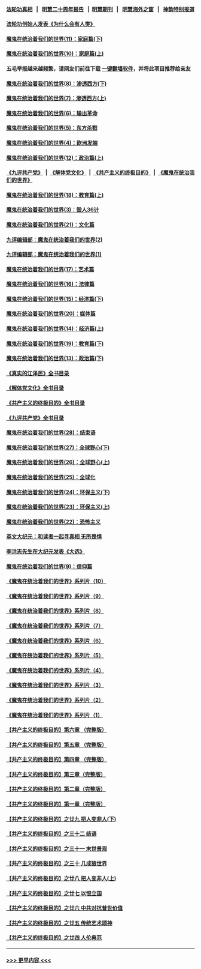 #### [法轮功真相](https://github.com/gfw-breaker/truth/blob/master/README.md?t=0) &nbsp;&nbsp;|&nbsp;&nbsp; [明慧二十周年报告](https://github.com/gfw-breaker/mh-reports/blob/master/README.md?t=0) &nbsp;&nbsp;|&nbsp;&nbsp;[明慧期刊](https://github.com/gfw-breaker/mh-qikan) &nbsp;&nbsp;|&nbsp;&nbsp; [明慧海外之窗](https://github.com/gfw-breaker/mh-news/blob/master/README.md?t=0) &nbsp;&nbsp;|&nbsp;&nbsp; [神韵特别报道](https://github.com/gfw-breaker/mh-news/blob/master/shenyun.md?t=0)
#### [法轮功创始人发表《为什么会有人类》](../pages/nsc422/n13912117.md?t=02040343) 
#### [魔鬼在统治着我们的世界(11)：家庭篇(下)](../pages/nsc422/n10440961.md?t=02040343) 
#### [魔鬼在统治着我们的世界(10)：家庭篇(上)](../pages/nsc422/n10435448.md?t=02040343) 
#### 五毛举报越来越频繁，请网友们前往下载 [一键翻墙软件](https://github.com/gfw-breaker/ssr-accounts)，并将此项目推荐给亲友
#### [魔鬼在统治着我们的世界(8)：渗透西方(下)](../pages/nsc422/n10429603.md?t=02040343) 
#### [魔鬼在统治着我们的世界(7)：渗透西方(上)](../pages/nsc422/n10426013.md?t=02040343) 
#### [魔鬼在统治着我们的世界(6)：输出革命](../pages/nsc422/n10421536.md?t=02040343) 
#### [魔鬼在统治着我们的世界(5)：东方杀戮](../pages/nsc422/n10417707.md?t=02040343) 
#### [魔鬼在统治着我们的世界(4)：欧洲发端](../pages/nsc422/n10414890.md?t=02040343) 
#### [魔鬼在统治着我们的世界(12)：政治篇(上)](../pages/nsc422/n10444576.md?t=02040343) 
#### [《九评共产党》](https://github.com/begood0513/9ping.md/blob/master/README.md) &nbsp;|&nbsp; [《解体党文化》](../../../../jtdwh.md/blob/master/README.md)  &nbsp;|&nbsp; [《共产主义的终极目的》](../../../../gczydzjmd.md/blob/master/README.md) &nbsp;|&nbsp; [《魔鬼在统治我们的世界》](../../../../mgztzwmdsj.md/blob/master/README.md) 
#### [魔鬼在统治着我们的世界(18)：教育篇(上)](../pages/nsc422/n10526970.md?t=02040343) 
#### [魔鬼在统治着我们的世界(3)：毁人36计](../pages/nsc422/n10411583.md?t=02040343) 
#### [魔鬼在统治着我们的世界(21)：文化篇](../pages/nsc422/n10597706.md?t=02040343) 
#### [九评编辑部：魔鬼在统治着我们的世界(2)](../pages/nsc422/n10410036.md?t=02040343) 
#### [九评编辑部：魔鬼在统治着我们的世界(1)](../pages/nsc422/n10406825.md?t=02040343) 
#### [魔鬼在统治着我们的世界(17)：艺术篇](../pages/nsc422/n10499093.md?t=02040343) 
#### [魔鬼在统治着我们的世界(16)：法律篇](../pages/nsc422/n10485969.md?t=02040343) 
#### [魔鬼在统治着我们的世界(15)：经济篇(下)](../pages/nsc422/n10469975.md?t=02040343) 
#### [魔鬼在统治着我们的世界(20)：媒体篇](../pages/nsc422/n10586579.md?t=02040343) 
#### [魔鬼在统治着我们的世界(14)：经济篇(上)](../pages/nsc422/n10457370.md?t=02040343) 
#### [魔鬼在统治着我们的世界(19)：教育篇(下)](../pages/nsc422/n10564808.md?t=02040343) 
#### [魔鬼在统治着我们的世界(13)：政治篇(下)](../pages/nsc422/n10448270.md?t=02040343) 
#### [《真实的江泽民》全书目录](../pages/nsc422/n13721399.md?t=02040343) 
#### [《解体党文化》全书目录](../pages/nsc422/n13721157.md?t=02040343) 
#### [《共产主义的终极目的》全书目录](../pages/nsc422/n13721048.md?t=02040343) 
#### [《九评共产党》全书目录](../pages/nsc422/n13708085.md?t=02040343) 
#### [魔鬼在统治着我们的世界(28)：结束语](../pages/nsc422/n10936246.md?t=02040343) 
#### [魔鬼在统治着我们的世界(27)：全球野心(下)](../pages/nsc422/n10928319.md?t=02040343) 
#### [魔鬼在统治着我们的世界(26)：全球野心(上)](../pages/nsc422/n10900318.md?t=02040343) 
#### [魔鬼在统治着我们的世界(25)：全球化](../pages/nsc422/n10788205.md?t=02040343) 
#### [魔鬼在统治着我们的世界(24)：环保主义(下)](../pages/nsc422/n10695307.md?t=02040343) 
#### [魔鬼在统治着我们的世界(23)：环保主义(上)](../pages/nsc422/n10688613.md?t=02040343) 
#### [魔鬼在统治着我们的世界(22)：恐怖主义](../pages/nsc422/n10614727.md?t=02040343) 
#### [英文大纪元：和读者一起寻真相 无所畏惧](../pages/nsc422/n12542027.md?t=02040343) 
#### [李洪志先生在大纪元发表《大选》](../pages/nsc422/n12534746.md?t=02040343) 
#### [魔鬼在统治着我们的世界(9)：信仰篇](../pages/nsc422/n10432159.md?t=02040343) 
#### [《魔鬼在统治着我们的世界》系列片（10）](../pages/nsc422/n12292670.md?t=02040343) 
#### [《魔鬼在统治着我们的世界》系列片（9）](../pages/nsc422/n12290859.md?t=02040343) 
#### [《魔鬼在统治着我们的世界》系列片（8）](../pages/nsc422/n12287445.md?t=02040343) 
#### [《魔鬼在统治着我们的世界》系列片（7）](../pages/nsc422/n12283425.md?t=02040343) 
#### [《魔鬼在统治着我们的世界》系列片（6）](../pages/nsc422/n12282314.md?t=02040343) 
#### [《魔鬼在统治着我们的世界》系列片（5）](../pages/nsc422/n12281419.md?t=02040343) 
#### [《魔鬼在统治着我们的世界》系列片（4）](../pages/nsc422/n12274024.md?t=02040343) 
#### [《魔鬼在统治着我们的世界》系列片（3）](../pages/nsc422/n12271322.md?t=02040343) 
#### [《魔鬼在统治着我们的世界》系列片（2）](../pages/nsc422/n12269049.md?t=02040343) 
#### [《魔鬼在统治着我们的世界》系列片（1）](../pages/nsc422/n12267575.md?t=02040343) 
#### [【共产主义的终极目的】第六章 （完整版）](../pages/nsc422/n11428913.md?t=02040343) 
#### [【共产主义的终极目的】第五章 （完整版）](../pages/nsc422/n11428912.md?t=02040343) 
#### [【共产主义的终极目的】第四章 （完整版）](../pages/nsc422/n11428907.md?t=02040343) 
#### [【共产主义的终极目的】第三章（完整版）](../pages/nsc422/n11428848.md?t=02040343) 
#### [【共产主义的终极目的】第二章（完整版）](../pages/nsc422/n11428831.md?t=02040343) 
#### [【共产主义的终极目的】第一章（完整版）](../pages/nsc422/n11417651.md?t=02040343) 
#### [【共产主义的终极目的】之廿九 把人变非人(下)](../pages/nsc422/n11344140.md?t=02040343) 
#### [【共产主义的终极目的】之三十二 结语](../pages/nsc422/n11360535.md?t=02040343) 
#### [【共产主义的终极目的】之三十一 末世景观](../pages/nsc422/n11351129.md?t=02040343) 
#### [【共产主义的终极目的】之三十 几成狼世界](../pages/nsc422/n11348280.md?t=02040343) 
#### [【共产主义的终极目的】之廿八 把人变非人(上)](../pages/nsc422/n11340492.md?t=02040343) 
#### [【共产主义的终极目的】之廿七 以恨立国](../pages/nsc422/n11336944.md?t=02040343) 
#### [【共产主义的终极目的】之廿六 中共对抗普世价值](../pages/nsc422/n11324785.md?t=02040343) 
#### [【共产主义的终极目的】之廿五 传统艺术颂神](../pages/nsc422/n11296396.md?t=02040343) 
#### [【共产主义的终极目的】之廿四 人伦典范](../pages/nsc422/n11296397.md?t=02040343) 

----
#### [ >>> 更早内容 <<< ](../indexes/nsc422-earlier.md)
